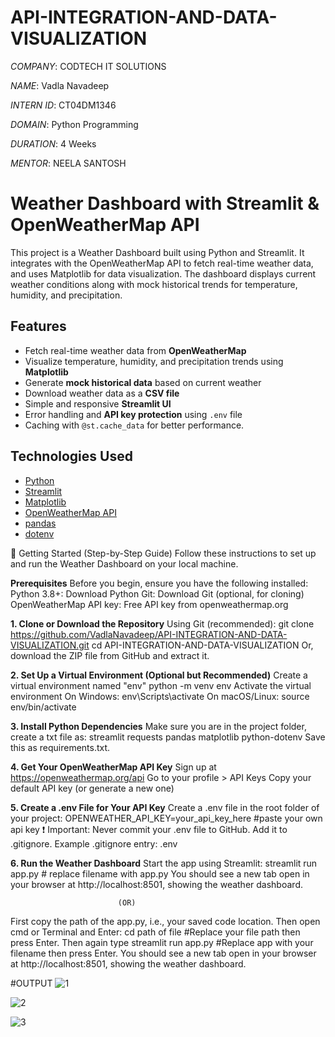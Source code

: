 # API-INTEGRATION-AND-DATA-VISUALIZATION

*COMPANY*: CODTECH IT SOLUTIONS

*NAME*: Vadla Navadeep

*INTERN ID*: CT04DM1346

*DOMAIN*: Python Programming

*DURATION*: 4 Weeks

*MENTOR*: NEELA SANTOSH

# Weather Dashboard with Streamlit & OpenWeatherMap API

This project is a Weather Dashboard built using Python and Streamlit. It integrates with the OpenWeatherMap API to fetch real-time 
weather data, and uses Matplotlib for data visualization. The dashboard displays current weather conditions along with mock historical 
trends for temperature, humidity, and precipitation.

## Features

- Fetch real-time weather data from **OpenWeatherMap**
- Visualize temperature, humidity, and precipitation trends using **Matplotlib**
- Generate **mock historical data** based on current weather
- Download weather data as a **CSV file**
- Simple and responsive **Streamlit UI**
- Error handling and **API key protection** using `.env` file
- Caching with `@st.cache_data` for better performance.

## Technologies Used

- [Python](https://www.python.org/)
- [Streamlit](https://streamlit.io/)
- [Matplotlib](https://matplotlib.org/)
- [OpenWeatherMap API](https://openweathermap.org/api)
- [pandas](https://pandas.pydata.org/)
- [dotenv](https://pypi.org/project/python-dotenv/)

🚀 Getting Started (Step-by-Step Guide)
Follow these instructions to set up and run the Weather Dashboard on your local machine.

**Prerequisites**
Before you begin, ensure you have the following installed:
Python 3.8+: Download Python
Git: Download Git (optional, for cloning)
OpenWeatherMap API key: Free API key from openweathermap.org

**1. Clone or Download the Repository**
Using Git (recommended):
git clone https://github.com/VadlaNavadeep/API-INTEGRATION-AND-DATA-VISUALIZATION.git
cd API-INTEGRATION-AND-DATA-VISUALIZATION
Or, download the ZIP file from GitHub and extract it.


**2. Set Up a Virtual Environment (Optional but Recommended)**
Create a virtual environment named "env"
python -m venv env
Activate the virtual environment
On Windows: env\Scripts\activate
On macOS/Linux: source env/bin/activate

**3. Install Python Dependencies**
Make sure you are in the project folder, create a txt file as:
streamlit
requests
pandas
matplotlib
python-dotenv
Save this as requirements.txt.

**4. Get Your OpenWeatherMap API Key**
Sign up at https://openweathermap.org/api
Go to your profile > API Keys
Copy your default API key (or generate a new one)

**5. Create a .env File for Your API Key**
Create a .env file in the root folder of your project:
OPENWEATHER_API_KEY=your_api_key_here #paste your own api key
❗ Important: Never commit your .env file to GitHub. Add it to .gitignore.
Example .gitignore entry:
.env

**6. Run the Weather Dashboard**
Start the app using Streamlit:
streamlit run app.py # replace filename with app.py
You should see a new tab open in your browser at http://localhost:8501, showing the weather dashboard.
                          
                            (OR)

First copy the path of the app.py, i.e., your saved code location.
Then open cmd or Terminal and Enter: cd path of file #Replace your file path then press Enter.
Then again type streamlit run app.py #Replace app with your filename then press Enter.
You should see a new tab open in your browser at http://localhost:8501, showing the weather dashboard.

#OUTPUT
![1](https://github.com/user-attachments/assets/2832c83c-b27e-4caa-8ec4-a6aced1d94ea)

![2](https://github.com/user-attachments/assets/ba5b4572-c828-4481-bc72-aa042b0f205f)

![3](https://github.com/user-attachments/assets/e397df68-3e74-4874-b7d2-01e1dfdc758f)


